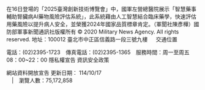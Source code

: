 在16日登場的「2025臺灣創新技術博覽會」中，國軍左營總醫院展示「智慧藥事輔助腎臟病AI藥物風險評估系統」，此系統藉由人工智慧結合臨床藥學，快速評估用藥風險以提升病人安全，並榮獲2024年國家品質標章肯定。（軍聞社陳彥樺）國防部軍事新聞通訊社版權所有 © 2020 Military News Agency. All rights reserved.
地址：100012 臺北市中正區信義路一段三號九樓
               
              交通位置

電話：(02)2395-1723 傳真電話：(02)2395-1365 服務時間：周一至周五08：00~22：00
隱私權宣告
資訊安全政策
            
網站資料開放宣告
更新日期：
114/10/17            
             | 瀏覽人數：75,172,858